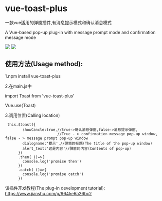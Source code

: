 # vue-toast-plus

一款vue适用的弹窗插件,有消息提示模式和确认消息模式

A Vue-based pop-up plug-in with message prompt mode and confirmation message mode

![](https://github.com/bill-mark/vue-toast-plus/blob/master/1.png?raw=true)
![](https://github.com/bill-mark/vue-toast-plus/blob/master/2.png?raw=true)

## 使用方法(Usage method):

1.npm install vue-toast-plus

2.在main.js中

  import Toast from 'vue-toast-plus'
  
  Vue.use(Toast)
  
3.调用位置(Calling location)
  ```
   this.$toast({
          showCancle:true,//true->确认消息弹窗,false->消息提示弹窗,
                          //True - > confirmation message pop-up window, false - > message prompt pop-up window
          dialogname:'提示',//弹窗的标题(The title of the pop-up window)
          alert_text:'这是内容'//弹窗的内容(Contents of pop-up)
        })
        .then( ()=>{
          console.log('promise then')
        })
        .catch( ()=>{
          console.log('promise catch')
        })
  ```
  
  该插件开发教程(The plug-in development tutorial):
  https://www.jianshu.com/p/9645e6a26bc2
